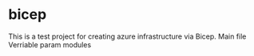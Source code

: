 # bicep
This is a test project for creating azure infrastructure via Bicep. 
Main file
Verriable 
param
modules


